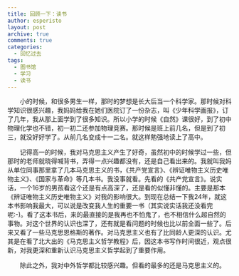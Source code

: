 ```yaml
---
title: 回顾一下：读书
author: esperisto
layout: post
archive: true
comments: true
categories:
  - 回忆过去
tags:
  - 图书馆
  - 学习
  - 读书
---
```

　　小的时候，和很多男生一样，那时的梦想是长大后当一个科学家。那时候对科学知识很感兴趣，我妈妈给我在她们医院订了一份杂志，叫《少年科学画报》，订了几年，我从那上面学到了很多知识。所以小学的时候《自然》课很好，到了初中物理化学也不错，初一初二还参加物理竞赛。那时候是班上前几名，但是到了初三，就没好好学了。从前几名变成十一二名。就这样勉强地读上了高中。

　　记得高一的时候，我对马克思主义产生了好奇，虽然初中的时候学过一些，但那时的老师就晓得喊背书，弄得一点兴趣都没有，还是自己看出来的。我就叫我妈从单位同事那里拿了几本马克思主义的书，《共产党宣言》、《辨证唯物主义历史唯物主义》、《国家与革命》等几本书。我没事就看。先看的《共产党宣言》。说实话，一个16岁的男孩看这个还是有点高深了，还是看的似懂非懂的。主要是那本《辨证唯物主义历史唯物主义》对我的影响很大。到现在总结一下我24年，就这本书影响我最大，可以说是改变我人生的重要一书（其实说实话我还没看完呢:-)。看了这本书后，来的最直接的是我再也不怕鬼了，也不相信什么超自然的事物。对这个世界的认识也深了，还有就是看问题的时候也比以前全面一些了。后来又看了一些马克思恩格斯的著作。对马克思主义也有了比同龄人更深的认识。尤其是在看了北大出的《马克思主义哲学教程》后，因这本书写作时间很近，观点很新，对我更深和重新认识马克思主义哲学起到了重要作用。 

　　除此之外，我对中外哲学都比较感兴趣。但看的最多的还是马克思主义的。